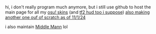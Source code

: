 hi, i don't really program much anymore, but i still use github to host the main page for all my [osu! skins](https://github.com/TechnoSL/rc-osuskins/blob/master/skins.md) (and [tf2 hud too i suppose](https://github.com/TechnoSL/m0re_techno))
[also making another one ouf of scratch as of 11/1/24](https://github.com/TechnoSL/technohud) 


i also maintain [Middle Mann](https://github.com/Vexcenot/Middle-Mann/) lol

